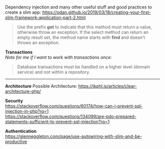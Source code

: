 Dependency injection and many other useful stuff and good practices to create a slim 
app: https://odan.github.io/2019/03/18/creating-your-first-slim-framework-application-part-2.html  

> Use the prefix **get** to indicate that this method must return a value, otherwise throw an exception. If the select method can return an empty result set, the method name starts with **find** and doesn’t throws an exception.  
  
  
**Transactions**  
*Note for me if I want to work with transactions once:*
> Database transactions must be handled on a higher level (domain service) and not within a repository.
---
   
**Architecture**
Possible Architecture: https://jkphl.is/articles/clear-architecture-php/  

**Security**  
https://stackoverflow.com/questions/60174/how-can-i-prevent-sql-injection-in-php?rq=1  
https://stackoverflow.com/questions/134099/are-pdo-prepared-statements-sufficient-to-prevent-sql-injection?rq=1  

  
**Authentication**  
https://glenneggleton.com/page/use-autowiring-with-slim-and-be-productive



